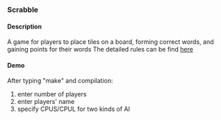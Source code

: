 ### Scrabble 

#### Description 
A game for players to place tiles on a board, forming correct words, and gaining points for their words
The detailed rules can be find [here](https://www.scrabblepages.com/scrabble/rules/)

#### Demo
After typing "make" and compilation:
1. enter number of players
2. enter players' name 
3. specify CPUS/CPUL for two kinds of AI
